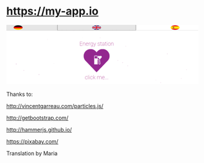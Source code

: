 # https://my-app.io

[![name](img/energystation.png)](https://my-app.io)

Thanks to:

http://vincentgarreau.com/particles.js/

http://getbootstrap.com/

http://hammerjs.github.io/

https://pixabay.com/

Translation by Maria


